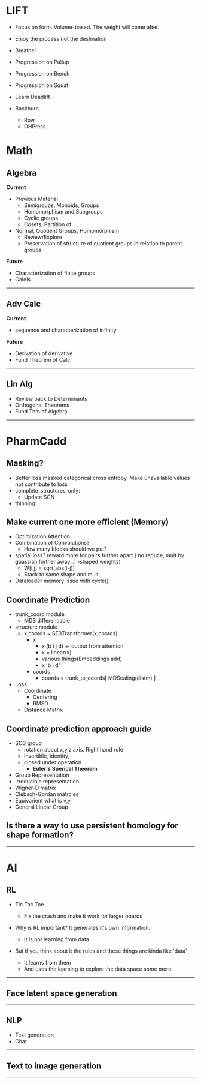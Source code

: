 # LIFT

* Focus on form. Volume-based. The weight will come after.
* Enjoy the process not the destination
* Breathe!

* Progression on Pullup
* Progression on Bench
* Progression on Squat
* Learn Deadlift

* Backburn
  * Row
  * OHPress

# Math

## Algebra

**Current**

* Previous Material
	* Semigroups, Monoids, Groups
	* Homomorphism and Subgroups
	* Cyclic groups
	* Cosets, Partition of
* Normal, Quotient Groups, Homomorphism
	* Review/Explore
	* Preservation of structure of quotient groups in relation to parent groups

**Future**

* Characterization of finite groups
* Galois

--------------------------------------

## Adv Calc

**Current**

* sequence and characterization of infinity

**Future**

* Derivation of derivative
* Fund Theorem of Calc

--------------------------------------


## Lin Alg

* Review back to Determinants
* Orthogonal Theorems
* Fund Thm of Algebra
 

--------------------------------------

# PharmCadd

## Masking?
* Better loss masked categorical cross entropy. Make unavailable values not contribute to loss
* complete_structures_only:
	* Update SCN
* thinning:

## Make current one more efficient (Memory)
* Optimization Attention
* Combination of Convolutions?
	* How many blocks should we put?
* spatial loss? reward more for pairs further apart ( no reduce, mult by guassian further away _| -shaped weights)
	* W[i,j] = sqrt(abs(i-j))
	* Stack to same shape and mult
* Dataloader memory issue with cycle()

## Coordinate Prediction
* trunk_coord module
	* MDS differentiable
* structure module
	* x,coords = SE3Transformer(x,coords)
		* x
			* x (b i j d) <- output from attention
			* x = linear(x)
			* various things(Embeddings add)
			* x 'b i d'
		* coords
			* coords = trunk_to_coords[ MDScaling(distm) ]
* Loss
	* Coordinate
		* Centering
		* RMSD
	* Distance Matrix

## Coordinate prediction approach guide

* SO3 group
	* rotation about x,y,z axis. Right hand rule
	* invertible, identity, 
	* closed under operation
		* **Euler's Sperical Theorem**
* Group Representation
* Irreducible representation
* Wigner-D matrix
* Clebsch-Gordan matrcies
* Equivarient what is v,y
* General Linear Group

## Is there a way to use persistent homology for shape formation?


--------------------------------------

# AI

## RL
* Tic Tac Toe
	* Fix the crash and make it work for larger boards

* Why is RL important? It generates it's own information.
    * It is not learning from data
* But if you think about it the rules and these things are kinda like 'data'
    * It learns from them
    * And uses the learning to explore the data space some more.


--------------------------------------

## Face latent space generation


--------------------------------------

## NLP
* Text generation
* Chat

--------------------------------------

## Text to image generation


--------------------------------------

